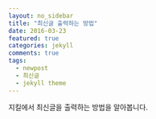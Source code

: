```yaml
---
layout: no_sidebar
title: "최신글 출력하는 방법"
date: 2016-03-23
featured: true
categories: jekyll
comments: true
tags:
  - newpost
  - 최신글
  - jekyll theme
---
```



지킬에서 최신글을 출력하는 방법을 알아봅니다.









